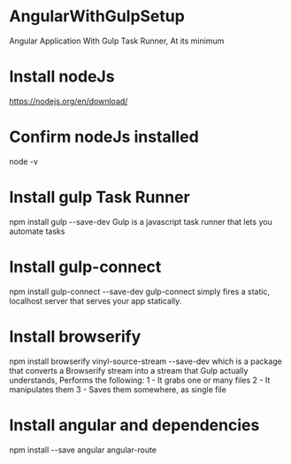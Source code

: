 # AngularWithGulpSetup
Angular Application With Gulp Task Runner, At its minimum

# Install nodeJs
https://nodejs.org/en/download/

# Confirm nodeJs installed
node -v

# Install gulp Task Runner
npm install gulp --save-dev
  Gulp is a javascript task runner that lets you automate tasks

# Install gulp-connect
npm install gulp-connect --save-dev
  gulp-connect simply fires a static, localhost server that serves your app statically.

# Install browserify
npm install browserify vinyl-source-stream  --save-dev
  which is a package that converts a Browserify stream into a stream that Gulp actually understands,
  Performs the following:
    1 - It grabs one or many files
    2 - It manipulates them
    3 - Saves them somewhere, as single file
  
# Install angular and dependencies
npm install --save angular angular-route
